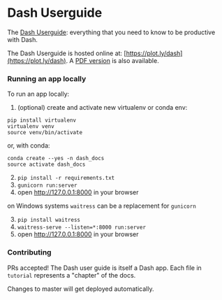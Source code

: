 # Dash Userguide

The [Dash Userguide](https://plot.ly/dash): everything that you need to know to be productive with Dash.

The Dash Userguide is hosted online at: [https://plot.ly/dash](https://plot.ly/dash). A [PDF version](/pdf-docs/Dash_User_Guide_and_Documentation.pdf) is also available.

### Running an app locally

To run an app locally:

1. (optional) create and activate new virtualenv or conda env:

```
pip install virtualenv
virtualenv venv
source venv/bin/activate
```

or, with conda:
```
conda create --yes -n dash_docs
source activate dash_docs
```

2. `pip install -r requirements.txt`
3. `gunicorn run:server`
4. open http://127.0.0.1:8000 in your browser


on Windows systems `waitress` can be a replacement for `gunicorn`

3. `pip install waitress`
4. `waitress-serve --listen=*:8000 run:server`
5. open http://127.0.0.1:8000 in your browser


### Contributing

PRs accepted! The Dash user guide is itself a Dash app. Each file in `tutorial` represents a "chapter" of the docs.

Changes to master will get deployed automatically.
